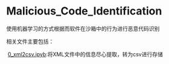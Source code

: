 # Malicious_Code_Identification
使用机器学习的方式根据而软件在沙箱中的行为进行恶意代码识别



相关文件主要包括：

​	[0_xml2csv.ipyb](./notebook/0_xml2csv.ipynb):将XML文件中的信息尽心提取，转为csv进行存储

​	

